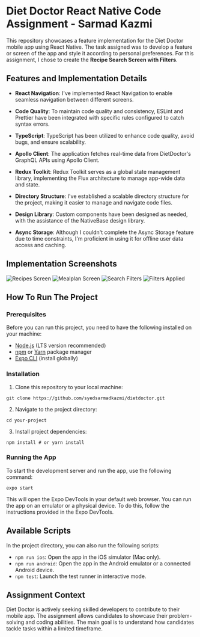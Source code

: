 # Diet Doctor React Native Code Assignment - Sarmad Kazmi

This repository showcases a feature implementation for the Diet Doctor mobile app using React Native. The task assigned was to develop a feature or screen of the app and style it according to personal preferences. For this assignment, I chose to create the **Recipe Search Screen with Filters**.

## Features and Implementation Details

-   **React Navigation**: I've implemented React Navigation to enable seamless navigation between different screens.

-   **Code Quality**: To maintain code quality and consistency, ESLint and Prettier have been integrated with specific rules configured to catch syntax errors.

-   **TypeScript**: TypeScript has been utilized to enhance code quality, avoid bugs, and ensure scalability.

-   **Apollo Client**: The application fetches real-time data from DietDoctor's GraphQL APIs using Apollo Client.

-   **Redux Toolkit**: Redux Toolkit serves as a global state management library, implementing the Flux architecture to manage app-wide data and state.

-   **Directory Structure**: I've established a scalable directory structure for the project, making it easier to manage and navigate code files.

-   **Design Library**: Custom components have been designed as needed, with the assistance of the NativeBase design library.

-   **Async Storage**: Although I couldn't complete the Async Storage feature due to time constraints, I'm proficient in using it for offline user data access and caching.

## Implementation Screenshots

![Recipes Screen](https://drive.google.com/file/d/1A0ohSKL-cEhj2y_ZxXXj4uQH519gKi_U/view?usp=sharing)
![Mealplan Screen](https://drive.google.com/file/d/1h5lULFyyFAxfR-xs8RcgnEstaa5Myfjl/view?usp=sharing)
![Search Filters](https://drive.google.com/file/d/11DPNSt1czJVUPWNV0tV76ypAWLcFAM8L/view?usp=sharing)
![Filters Applied](https://drive.google.com/file/d/1woAoY7PlZYftPFApKL9WtpLNugyWou45/view?usp=sharing)

## How To Run The Project

### Prerequisites

Before you can run this project, you need to have the following installed on your machine:

-   [Node.js](https://nodejs.org/) (LTS version recommended)
-   [npm](https://www.npmjs.com/) or [Yarn](https://yarnpkg.com/) package manager
-   [Expo CLI](https://docs.expo.dev/get-started/installation/) (install globally)

### Installation

1. Clone this repository to your local machine:

```command
git clone https://github.com/syedsarmadkazmi/dietdoctor.git
```
2. Navigate to the project directory:

```command
cd your-project
```

3. Install project dependencies:

```command
npm install # or yarn install
```

### Running the App

To start the development server and run the app, use the following command:


```command 
expo start
```

This will open the Expo DevTools in your default web browser. You can run the app on an emulator or a physical device. To do this, follow the instructions provided in the Expo DevTools.

## Available Scripts

In the project directory, you can also run the following scripts:

-   `npm run ios`: Open the app in the iOS simulator (Mac only).
-   `npm run android`: Open the app in the Android emulator or a connected Android device.
-   `npm test`: Launch the test runner in interactive mode.

## Assignment Context
Diet Doctor is actively seeking skilled developers to contribute to their mobile app.
The assignment allows candidates to showcase their problem-solving and coding abilities.
The main goal is to understand how candidates tackle tasks within a limited timeframe.

